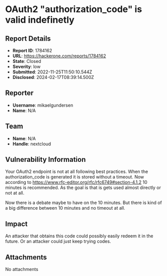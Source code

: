 # OAuth2 "authorization_code" is valid indefinetly

## Report Details
- **Report ID**: 1784162
- **URL**: https://hackerone.com/reports/1784162
- **State**: Closed
- **Severity**: low
- **Submitted**: 2022-11-25T11:50:10.544Z
- **Disclosed**: 2024-02-17T08:39:14.500Z

## Reporter
- **Username**: mikaelgundersen
- **Name**: N/A

## Team
- **Name**: N/A
- **Handle**: nextcloud

## Vulnerability Information
Your OAuth2 endpoint is not at all following best practices. When the authorization_code is generated it is stored without a timeout. Now according to https://www.rfc-editor.org/rfc/rfc6749#section-4.1.2 10 minutes is recommended. As the goal is that is gets used almost directly or not at all.

Now there is a debate maybe to have on the 10 minutes. But there is kind of a big difference between 10 minutes and no timeout at all.

## Impact

An attacker that obtains this code could possibly easily redeem it in the future.
Or an attacker could just keep trying codes.

## Attachments
No attachments

